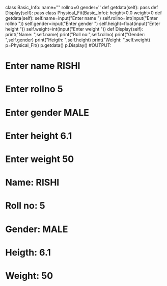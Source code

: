 class Basic_Info:
    name=""
    rollno=0
    gender=''
    def getdata(self):
        pass
    def Display(self):
        pass
class Physical_Fit(Basic_Info):
    height=0.0
    weight=0
    def getdata(self):
        self.name=input("Enter name ")
        self.rollno=int(input("Enter rollno "))
        self.gender=input("Enter gender ")
        self.height=float(input("Enter height "))
        self.weight=int(input("Enter weight "))
    def Display(self):
        print("Name: ",self.name)
        print("Roll no:",self.rollno)
        print("Gender: ",self.gender)
        print("Heigth: ",self.height)
        print("Weight: ",self.weight)
p=Physical_Fit()
p.getdata()
p.Display()
#OUTPUT:
# Enter name RISHI
# Enter rollno 5
# Enter gender MALE
# Enter height 6.1
# Enter weight 50
# Name: RISHI
# Roll no: 5
# Gender:  MALE
# Heigth:  6.1
# Weight:  50


